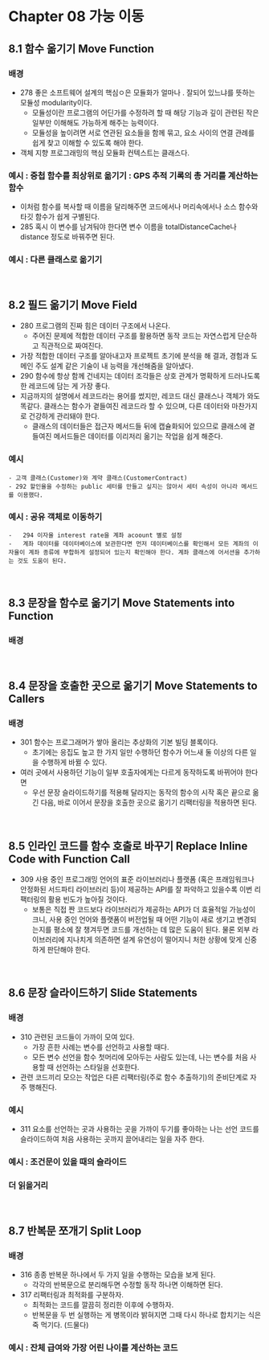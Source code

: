 # Chapter 08 가눙 이동

## 8.1 함수 옮기기 Move Function

### 배경

-   278 좋은 소프트웨어 설계의 핵심ㅇ은 모듈화가 얼마나 . 잘되어 있느냐를 뜻하는 모듈성 modularity이다.
    -   모듈성이란 프로그램의 어딘가를 수정하려 할 때 해당 기능과 깊이 관련된 작은 일부만 이해해도 가능하게 해주는 능력이다.
    -   모듈성을 높이려면 서로 연관된 요소들을 함께 묶고, 요소 사이의 연결 관례를 쉽게 찾고 이해할 수 있도록 해야 한다.
-   객체 지향 프로그래밍의 핵심 모듈화 컨텍스트는 클래스다.

### 예시 : 중첩 함수를 최상위로 옮기기 : GPS 추적 기록의 총 거리를 계산하는 함수

-   이처럼 함수를 복사할 때 이름을 달리해주면 코드에서나 머리속에서나 소스 함수와 타깃 함수가 쉽게 구별된다.
-   285 혹시 이 변수를 남겨둬야 한다면 변수 이름을 totalDistanceCache나 distance 정도로 바꿔주면 된다.

### 예시 : 다른 클래스로 옮기기

<br>

## 8.2 필드 옮기기 Move Field

-   280 프로그램의 진짜 힘은 데이터 구조에서 나온다.
    -   주어진 문제에 적합한 데이터 구조를 활용하면 동작 코드는 자연스럽게 단순하고 직관적으로 짜여진다.
-   가장 적합한 데이터 구조를 알아내고자 프로젝트 초기에 분석을 해 결과, 경험과 도메인 주도 설계 같은 기술이 내 능력을 개선해줌을 알아냈다.
-   290 함수에 항상 함께 건네지는 데이터 조각들은 상호 관계가 명확하게 드러나도록 한 레코드에 담는 게 가장 좋다.
-   지금까지의 설명에서 레코드라는 용어를 썼지만, 레코드 대신 클래스나 객체가 와도 똑같다. 클래스는 함수가 곁들여진 레코드라 할 수 있으며, 다른 데이터와 마찬가지로 건강하게 관리돼야 한다.
    -   클래스의 데이터들은 접근자 메서드들 뒤에 캡슐화되어 있으므로 클래스에 곁들여진 메서드들은 데이터를 이리저리 옮기는 작업을 쉽게 해준다.

### 예시

    - 고객 클래스(Customer)와 계약 클래스(CustomerContract)
    - 292 할인율을 수정하는 public 세터를 만들고 싶지는 않아서 세터 속성이 아니라 메서드를 이용했다.

### 예시 : 공유 객체로 이동하기

    -   294 이자율 interest rate을 계좌 acoount 별로 설정
    -   계좌 데이터를 데이터베이스에 보관한다면 먼저 데이터베이스를 확인해서 모든 계좌의 이자율이 계좌 종류에 부합하게 설정되어 있는지 확인해야 한다. 계좌 클래스에 어서션을 추가하는 것도 도움이 된다.

<br>

## 8.3 문장을 함수로 옮기기 Move Statements into Function

### 배경

<br>

## 8.4 문장을 호출한 곳으로 옮기기 Move Statements to Callers

### 배경

-   301 함수는 프로그래머가 쌓아 올리는 추상화의 기본 빌딩 블록이다.
    -   초기에는 응집도 높고 한 가지 일만 수행하던 함수가 어느새 둘 이상의 다른 일을 수행하게 바뀔 수 있다.
-   여러 곳에서 사용하던 기능이 일부 호출자에게는 다르게 동작하도록 바뀌어야 한다면
    -   우선 문장 슬라이드하기를 적용해 달라지는 동작의 함수의 시작 혹은 끝으로 옮긴 다음, 바로 이어서 문장을 호출한 곳으로 옮기기 리팩터링을 적용하면 된다.

<br>

## 8.5 인라인 코드를 함수 호출로 바꾸기 Replace Inline Code with Function Call

-   309 사용 중인 프로그래밍 언어의 표준 라이브러리나 플랫폼 (혹은 프래임워크나 안정화된 서드파티 라이브러리 등)이 제공하는 API를 잘 파악하고 있을수록 이번 리팩터링의 활용 빈도가 높아질 것이다.
    -   보통은 직접 짠 코드보다 라이브러리가 제공하는 API가 더 효율적일 가능성이 크니, 사용 중인 언어와 플랫폼이 버전업될 때 어떤 기능이 새로 생기고 변경되는지를 평소에 잘 챙겨두면 코드를 개선하는 데 많은 도움이 된다. 물론 외부 라이브러리에 지나치게 의존하면 설계 유연성이 떨어지니 처한 상황에 맞게 신중하게 판단해야 한다.

<br>

## 8.6 문장 슬라이드하기 Slide Statements

### 배경

-   310 관련된 코드들이 가까이 모여 있다.
    -   가장 흔한 사례는 변수를 선언하고 사용할 때다.
    -   모든 변수 선언을 함수 첫머리에 모아두는 사람도 있는데, 나는 변수를 처음 사용할 때 선언하는 스타일을 선호한다.
-   관련 코드끼리 모으는 작업은 다른 리팩터링(주로 함수 추출하기)의 준비단계로 자주 행해진다.

### 예시

-   311 요소를 선언하는 곳과 사용하는 곳을 가까이 두기를 좋아하는 나는 선언 코드를 슬라이드하여 처음 사용하는 곳까지 끌어내리는 일을 자주 한다.

### 예시 : 조건문이 있을 때의 슬라이드

### 더 읽을거리

<br>

## 8.7 반복문 쪼개기 Split Loop

### 배경

-   316 종종 반복문 하나에서 두 가지 일을 수행하는 모습을 보게 된다.
    -   각각의 반복문으로 분리해두면 수정할 동작 하나면 이해하면 된다.
-   317 리팩터링과 최적화를 구분하자.
    -   최적화는 코드를 깔끔히 정리한 이후에 수행하자.
    -   반복문을 두 번 실행하는 게 병목이라 밝혀지면 그때 다시 하나로 합치기는 식은 죽 먹기다. (드물다)

### 예시 : 잔체 급여와 가장 어린 나이를 계산하는 코드
